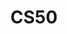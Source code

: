 ---
title: CS50
by: HarvardX
certificate: jedrasiak_CS50x_Harvardx.pdf
weight: 10
url: kontakt/kursy/cs50/
---